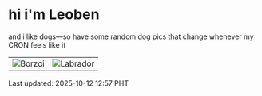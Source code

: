 # hi i'm Leoben

and i like dogs—so have some random dog pics that change whenever my CRON feels like it

|  |  |
|--------|----------|
| ![Borzoi](https://random-dog-vercel.vercel.app/api/random-borzoi?v=1760245031) | ![Labrador](https://random-dog-vercel.vercel.app/api/random-labrador?v=1760245031) |

Last updated: 2025-10-12 12:57 PHT
